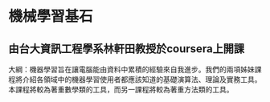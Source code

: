 # 機械學習基石
## 由台大資訊工程學系林軒田教授於coursera上開課
大綱：機器學習旨在讓電腦能由資料中累積的經驗來自我進步。我們的兩項姊妹課程將介紹各領域中的機器學習使用者都應該知道的基礎演算法、理論及實務工具。本課程將較為著重數學類的工具，而另一課程將較為著重方法類的工具。
